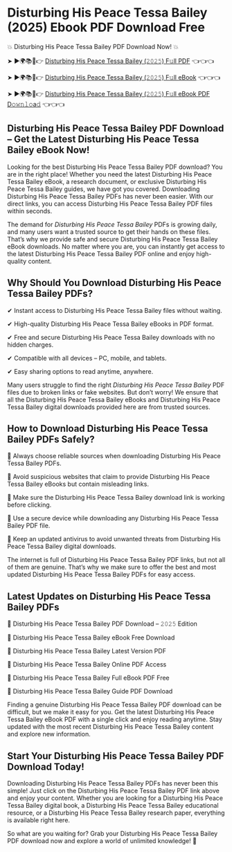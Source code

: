 # Disturbing His Peace Tessa Bailey (2025) Ebook PDF Download Free

💥 Disturbing His Peace Tessa Bailey PDF Download Now! 💥

➤ ►🌍📚📱👉 [Disturbing His Peace Tessa Bailey (𝟸𝟶𝟸𝟻) F𝚞ll PDF](https://getpdf.xyz/disturbing-his-peace-tessa-bailey) 👈👈👈


➤ ►🌍📚📱👉 [Disturbing His Peace Tessa Bailey (𝟸𝟶𝟸𝟻) F𝚞ll eBook](https://getpdf.xyz/disturbing-his-peace-tessa-bailey) 👈👈👈


➤ ►🌍📚📱👉 [Disturbing His Peace Tessa Bailey (𝟸𝟶𝟸𝟻) F𝚞ll eBook PDF D𝚘𝚠𝚗𝚕𝚘a𝚍](https://getpdf.xyz/disturbing-his-peace-tessa-bailey) 👈👈👈


## Disturbing His Peace Tessa Bailey PDF Download – Get the Latest Disturbing His Peace Tessa Bailey eBook Now!

Looking for the best Disturbing His Peace Tessa Bailey PDF download? You are in the right place! Whether you need the latest Disturbing His Peace Tessa Bailey eBook, a research document, or exclusive Disturbing His Peace Tessa Bailey guides, we have got you covered. Downloading Disturbing His Peace Tessa Bailey PDFs has never been easier. With our direct links, you can access Disturbing His Peace Tessa Bailey PDF files within seconds.

The demand for *Disturbing His Peace Tessa Bailey* PDFs is growing daily, and many users want a trusted source to get their hands on these files. That’s why we provide safe and secure Disturbing His Peace Tessa Bailey eBook downloads. No matter where you are, you can instantly get access to the latest Disturbing His Peace Tessa Bailey PDF online and enjoy high-quality content.

## Why Should You Download Disturbing His Peace Tessa Bailey PDFs?

✔ Instant access to Disturbing His Peace Tessa Bailey files without waiting.

✔ High-quality Disturbing His Peace Tessa Bailey eBooks in PDF format.

✔ Free and secure Disturbing His Peace Tessa Bailey downloads with no hidden charges.

✔ Compatible with all devices – PC, mobile, and tablets.

✔ Easy sharing options to read anytime, anywhere.

Many users struggle to find the right *Disturbing His Peace Tessa Bailey* PDF files due to broken links or fake websites. But don’t worry! We ensure that all the Disturbing His Peace Tessa Bailey eBooks and Disturbing His Peace Tessa Bailey digital downloads provided here are from trusted sources.

## How to Download Disturbing His Peace Tessa Bailey PDFs Safely?

📌 Always choose reliable sources when downloading Disturbing His Peace Tessa Bailey PDFs.

📌 Avoid suspicious websites that claim to provide Disturbing His Peace Tessa Bailey eBooks but contain misleading links.

📌 Make sure the Disturbing His Peace Tessa Bailey download link is working before clicking.

📌 Use a secure device while downloading any Disturbing His Peace Tessa Bailey PDF file.

📌 Keep an updated antivirus to avoid unwanted threats from Disturbing His Peace Tessa Bailey digital downloads.

The internet is full of Disturbing His Peace Tessa Bailey PDF links, but not all of them are genuine. That’s why we make sure to offer the best and most updated Disturbing His Peace Tessa Bailey PDFs for easy access.

## Latest Updates on Disturbing His Peace Tessa Bailey PDFs

🔹 Disturbing His Peace Tessa Bailey PDF Download – 𝟸𝟶𝟸𝟻 Edition

🔹 Disturbing His Peace Tessa Bailey eBook Free Download

🔹 Disturbing His Peace Tessa Bailey Latest Version PDF

🔹 Disturbing His Peace Tessa Bailey Online PDF Access

🔹 Disturbing His Peace Tessa Bailey Full eBook PDF Free

🔹 Disturbing His Peace Tessa Bailey Guide PDF Download

Finding a genuine Disturbing His Peace Tessa Bailey PDF download can be difficult, but we make it easy for you. Get the latest Disturbing His Peace Tessa Bailey eBook PDF with a single click and enjoy reading anytime. Stay updated with the most recent Disturbing His Peace Tessa Bailey content and explore new information.

## Start Your Disturbing His Peace Tessa Bailey PDF Download Today!

Downloading Disturbing His Peace Tessa Bailey PDFs has never been this simple! Just click on the Disturbing His Peace Tessa Bailey PDF link above and enjoy your content. Whether you are looking for a Disturbing His Peace Tessa Bailey digital book, a Disturbing His Peace Tessa Bailey educational resource, or a Disturbing His Peace Tessa Bailey research paper, everything is available right here.

So what are you waiting for? Grab your Disturbing His Peace Tessa Bailey PDF download now and explore a world of unlimited knowledge! 🚀